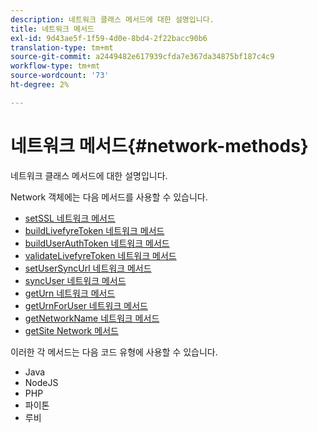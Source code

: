 ```yaml
---
description: 네트워크 클래스 메서드에 대한 설명입니다.
title: 네트워크 메서드
exl-id: 9d43ae5f-1f59-4d0e-8bd4-2f22bacc90b6
translation-type: tm+mt
source-git-commit: a2449482e617939cfda7e367da34875bf187c4c9
workflow-type: tm+mt
source-wordcount: '73'
ht-degree: 2%

---
```


# 네트워크 메서드{#network-methods}

네트워크 클래스 메서드에 대한 설명입니다.

Network 객체에는 다음 메서드를 사용할 수 있습니다.

* [setSSL 네트워크 메서드](#r_setssl_method)
* [buildLivefyreToken 네트워크 메서드](#r_buildlivefyretoken_method)
* [buildUserAuthToken 네트워크 메서드](#r_builduserauthtoken_method)
* [validateLivefyreToken 네트워크 메서드](#validatelivefyretoken_method)
* [setUserSyncUrl 네트워크 메서드](#r_setusersyncurl_method)
* [syncUser 네트워크 메서드](#r_syncuser_method)
* [getUrn 네트워크 메서드](#r_geturn_method)
* [getUrnForUser 네트워크 메서드](#r_geturnforuser_method)
* [getNetworkName 네트워크 메서드](#r_getnetworkname_method)
* [getSite Network 메서드](#r_getsite_method)

이러한 각 메서드는 다음 코드 유형에 사용할 수 있습니다.

* Java
* NodeJS
* PHP
* 파이톤
* 루비
